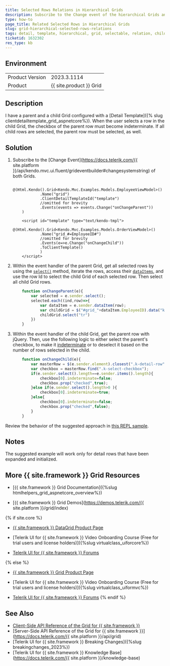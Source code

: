 ```yaml
---
title: Selected Rows Relations in Hierarchical Grids
description: Subscribe to the Change event of the hierarchical Grids and establish a relation between their selected rows.
type: how-to
page_title: Related Selected Rows in Hierarchical Grids
slug: grid-hierarchical-selected-rows-relations
tags: detail, template, hierarchical, grid, selectable, relation, child, parent, checkbox
ticketid: 1632302
res_type: kb
---
```


## Environment
<table>
    <tbody>
        <tr>
            <td>Product Version</td>
            <td>2023.3.1114</td>
        </tr>
        <tr>
            <td>Product</td>
            <td>{{ site.product }} Grid</td>
        </tr>
    </tbody>
</table>


## Description
I have a parent and a child Grid configured with a [Detail Template]({% slug clientdetailtemplate_grid_aspnetcore%}). When the user selects a row in the child Grid, the checkbox of the parent row must become indeterminate. If all child rows are selected, the parent row must be selected, as well.

## Solution
1. Subscribe to the [Change Event](https://docs.telerik.com/{{ site.platform }}/api/kendo.mvc.ui.fluent/grideventbuilder#changesystemstring) of both Grids.

    ```HtmlHelper
        @(Html.Kendo().Grid<Kendo.Mvc.Examples.Models.EmployeeViewModel>()
                .Name("grid")
                .ClientDetailTemplateId("template")
                //omitted for brevity
                .Events(events => events.Change("onChangeParent"))
        )

        <script id="template" type="text/kendo-tmpl">
            @(Html.Kendo().Grid<Kendo.Mvc.Examples.Models.OrderViewModel>()
                .Name("grid_#=EmployeeID#")
                //omitted for brevity 
                .Events(e=>e.Change("onChangeChild"))
                .ToClientTemplate()
                )
        </script>
    ```

2. Within the event handler of the parent Grid, get all selected rows by using the [`select()`](https://docs.telerik.com/kendo-ui/api/javascript/ui/grid/methods/select) method, iterate the rows, access their [`dataItems`](https://docs.telerik.com/kendo-ui/api/javascript/ui/grid/methods/dataitem), and use the row Id to select the child Grid of each selected row. Then select all child Grid rows.

    ```JavaScript
        function onChangeParent(e){
            var selected = e.sender.select();
            selected.each((ind,row)=>{
                var dataItem = e.sender.dataItem(row);
                var childGrid = $("#grid_"+dataItem.EmployeeID).data("kendoGrid");
                childGrid.select("tr")
            })
        }
    ```

3. Within the event handler of the child Grid, get the parent row with jQuery. Then, use the following logic to either select the parent's checkbox, to make it [indeterminate](https://developer.mozilla.org/en-US/docs/Web/CSS/:indeterminate) or to deselect it based on the number of rows selected in the child.

    ```JavaScript
        function onChangeChild(e){
            var masterRow = $(e.sender.element).closest(".k-detail-row").siblings(".k-master-row").first();
            var checkbox = masterRow.find(".k-select-checkbox");
            if(e.sender.select().length==e.sender.items().length){
                checkbox[0].indeterminate=false;
                checkbox.prop("checked",true);
            }else if(e.sender.select().length>0 ){           
                checkbox[0].indeterminate=true;
            }else{
                checkbox[0].indeterminate=false;
                checkbox.prop("checked",false);
            }
        }
    ```

Review the behavior of the suggested approach in [this REPL sample](https://netcorerepl.telerik.com/wHlbwhbf4967dtBt27).

## Notes
The suggested example will work only for detail rows that have been expanded and initialized.
## More {{ site.framework }} Grid Resources

* [{{ site.framework }} Grid Documentation]({%slug htmlhelpers_grid_aspnetcore_overview%})

* [{{ site.framework }} Grid Demos](https://demos.telerik.com/{{ site.platform }}/grid/index)

{% if site.core %}
* [{{ site.framework }} DataGrid Product Page](https://www.telerik.com/aspnet-core-ui/grid)

* [Telerik UI for {{ site.framework }} Video Onboarding Course (Free for trial users and license holders)]({%slug virtualclass_uiforcore%})

* [Telerik UI for {{ site.framework }} Forums](https://www.telerik.com/forums/aspnet-core-ui)

{% else %}
* [{{ site.framework }} Grid Product Page](https://www.telerik.com/aspnet-mvc/grid)

* [Telerik UI for {{ site.framework }} Video Onboarding Course (Free for trial users and license holders)]({%slug virtualclass_uiformvc%})

* [Telerik UI for {{ site.framework }} Forums](https://www.telerik.com/forums/aspnet-mvc)
{% endif %}
## See Also
* [Client-Side API Reference of the Grid for {{ site.framework }}](https://docs.telerik.com/kendo-ui/api/javascript/ui/grid)
* [Server-Side API Reference of the Grid for {{ site.framework }}](https://docs.telerik.com/{{ site.platform }}/api/grid)
* [Telerik UI for {{ site.framework }} Breaking Changes]({%slug breakingchanges_2023%})
* [Telerik UI for {{ site.framework }} Knowledge Base](https://docs.telerik.com/{{ site.platform }}/knowledge-base)
